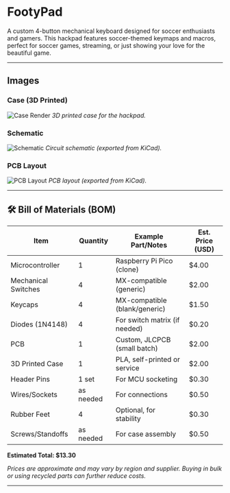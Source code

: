 # FootyPad

A custom 4-button mechanical keyboard designed for soccer enthusiasts and gamers. This hackpad features soccer-themed keymaps and macros, perfect for soccer games, streaming, or just showing your love for the beautiful game.

---

## Images

### Case (3D Printed)
![Case Render](images/CAse.png)
*3D printed case for the hackpad.*

### Schematic
![Schematic](images/schematic.png)
*Circuit schematic (exported from KiCad).*

### PCB Layout
![PCB Layout](images/pcb.png)
*PCB layout (exported from KiCad).*

---

## 🛠️ Bill of Materials (BOM)

| Item                | Quantity | Example Part/Notes                | Est. Price (USD) |
|---------------------|----------|-----------------------------------|------------------|
| Microcontroller     | 1        | Raspberry Pi Pico (clone)         | $4.00            |
| Mechanical Switches | 4        | MX-compatible (generic)           | $2.00            |
| Keycaps             | 4        | MX-compatible (blank/generic)     | $1.50            |
| Diodes (1N4148)     | 4        | For switch matrix (if needed)     | $0.20            |
| PCB                 | 1        | Custom, JLCPCB (small batch)      | $2.00            |
| 3D Printed Case     | 1        | PLA, self-printed or service      | $2.00            |
| Header Pins         | 1 set    | For MCU socketing                 | $0.30            |
| Wires/Sockets       | as needed| For connections                   | $0.50            |
| Rubber Feet         | 4        | Optional, for stability           | $0.30            |
| Screws/Standoffs    | as needed| For case assembly                 | $0.50            |

**Estimated Total: $13.30**

*Prices are approximate and may vary by region and supplier. Buying in bulk or using recycled parts can further reduce costs.*

---

